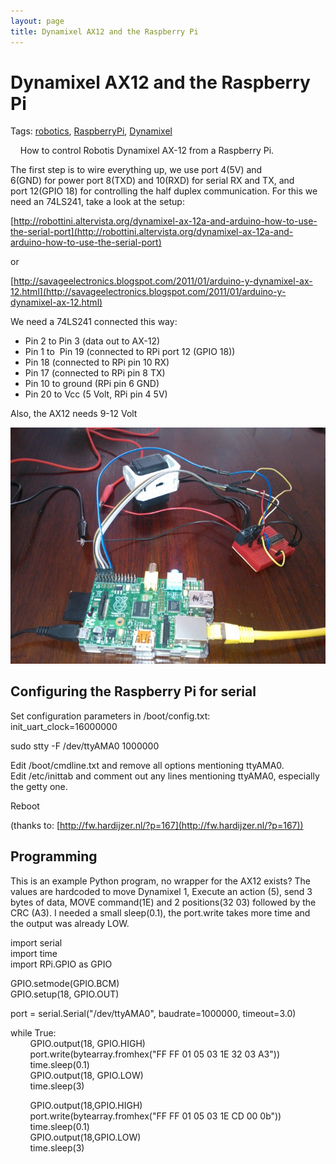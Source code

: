 ```yaml
---
layout: page
title: Dynamixel AX12 and the Raspberry Pi
---
```


# Dynamixel AX12 and the Raspberry Pi 

<span>Tags:</span> [robotics](/Tags/robotics), [RaspberryPi](/Tags/RaspberryPi), [Dynamixel](/Tags/Dynamixel)

    How to control Robotis Dynamixel AX-12 from a Raspberry Pi.

The first step is to wire everything up, we use port 4(5V) and 6(GND) for power port 8(TXD) and 10(RXD) for serial RX and TX, and port 12(GPIO 18) for controlling the half duplex communication. For this we need an 74LS241, take a look at the setup:

[http://robottini.altervista.org/dynamixel-ax-12a-and-arduino-how-to-use-the-serial-port](http://robottini.altervista.org/dynamixel-ax-12a-and-arduino-how-to-use-the-serial-port)

or

[http://savageelectronics.blogspot.com/2011/01/arduino-y-dynamixel-ax-12.html](http://savageelectronics.blogspot.com/2011/01/arduino-y-dynamixel-ax-12.html)

We need a 74LS241 connected this way:

*   Pin 2 to Pin 3 (data out to AX-12)
*   Pin 1 to  Pin 19 (connected to RPi port 12 (GPIO 18))
*   Pin 18 (connected to RPi pin 10 RX)
*   Pin 17 (connected to RPi pin 8 TX)
*   Pin 10 to ground (RPi pin 6 GND)
*   Pin 20 to Vcc (5 Volt, RPi pin 4 5V)

Also, the AX12 needs 9-12 Volt

![](/media/Default/Page/WP_000493.jpg)

## Configuring the Raspberry Pi for serial

Set configuration parameters in /boot/config.txt:  
init_uart_clock=16000000

sudo stty -F /dev/ttyAMA0 1000000

Edit /boot/cmdline.txt and remove all options mentioning ttyAMA0.  
Edit /etc/inittab and comment out any lines mentioning ttyAMA0, especially the getty one.

Reboot

(thanks to: [http://fw.hardijzer.nl/?p=167](http://fw.hardijzer.nl/?p=167))

## Programming

This is an example Python program, no wrapper for the AX12 exists? The values are hardcoded to move Dynamixel 1, Execute an action (5), send 3 bytes of data, MOVE command(1E) and 2 positions(32 03) followed by the CRC (A3). I needed a small sleep(0.1), the port.write takes more time and the output was already LOW.

import serial  
import time  
import RPi.GPIO as GPIO

GPIO.setmode(GPIO.BCM)  
GPIO.setup(18, GPIO.OUT)

port = serial.Serial("/dev/ttyAMA0", baudrate=1000000, timeout=3.0)

while True:  
        GPIO.output(18, GPIO.HIGH)  
        port.write(bytearray.fromhex("FF FF 01 05 03 1E 32 03 A3"))  
        time.sleep(0.1)  
        GPIO.output(18, GPIO.LOW)  
        time.sleep(3)

        GPIO.output(18,GPIO.HIGH)  
        port.write(bytearray.fromhex("FF FF 01 05 03 1E CD 00 0b"))  
        time.sleep(0.1)  
        GPIO.output(18,GPIO.LOW)  
        time.sleep(3)

